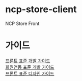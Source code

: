 # ncp-store-client

NCP Store Front

# 가이드

[프론트 표준 개발 가이드](https://nhnent.dooray.com/share/posts/021NAuyRTEiar1vtz4tUew) <br>
[회원연동 표준 개발 가이드](https://nhnent.dooray.com/share/posts/6J14VoMERUCoj1JpmKYj0A) <br>
[프론트 표준 디자인 가이드](https://nhnent.dooray.com/share/posts/6QyGF3V_R_ybjNqthk-jSQ)
